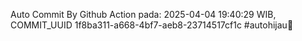 Auto Commit By Github Action pada: 2025-04-04 19:40:29 WIB, COMMIT_UUID 1f8ba311-a668-4bf7-aeb8-23714517cf1c #autohijau🗿
